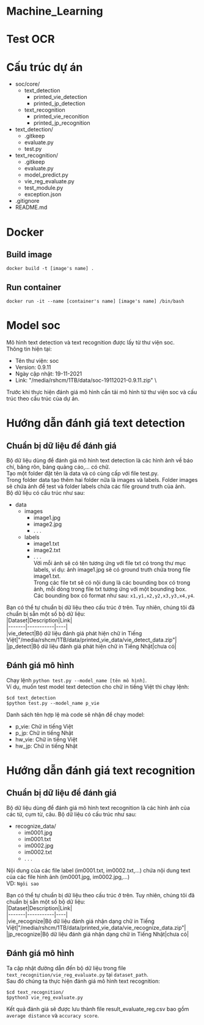 # Machine_Learning
# Test OCR   

# Cấu trúc dự án  
- soc/core/  
   - text_detection
      - printed_vie_detection
      - printed_jp_detection
   - text_recognition
      - printed_vie_reconition
      - printed_jp_recognition
- text_detection/  
   - .gitkeep
   - evaluate.py  
   - test.py
- text_recognition/  
   - .gitkeep  
   - evaluate.py  
   - model_predict.py  
   - vie_reg_evaluate.py
   - test_module.py
   - exception.json
- .gitignore  
- README.md  

# Docker
## Build image
```docker build -t [image's name] .```
## Run container 
```docker run -it --name [container's name] [image's name] /bin/bash```

# Model soc  
Mô hình text detection và text recognition được lấy từ thư viện soc.  
Thông tin hiện tại:  
- Tên thư viện: soc
- Version: 0.9.11
- Ngày cập nhật: 19-11-2021
- Link: "/media/rshcm/1TB/data/soc-19112021-0.9.11.zip"   \

Trước khi thực hiện đánh giá mô hình cần tải mô hình từ thư viện soc và cấu trúc theo cấu trúc của dự án.

# Hướng dẫn đánh giá text detection  
## Chuẩn bị dữ liệu để đánh giá  
Bộ dữ liệu dùng để đánh giá mô hình text detection là các hình ảnh về báo chí, băng rôn, bảng quảng cáo,... có chữ.   
Tạo một folder đặt tên là data và có cùng cấp với file test.py.  
Trong folder data tạo thêm hai folder nữa là images và labels. Folder images sẽ chứa ảnh để test và folder labels chứa các file ground truth của ảnh.  
Bộ dữ liệu có cấu trúc như sau: 
- data  
   - images  
      - image1.jpg  
      - image2.jpg  
      - . . .  
   - labels  
      - image1.txt  
      - image2.txt  
      - . . .  
Với mỗi ảnh sẽ có tên tương ứng với file txt có trong thư mục labels, ví dụ: ảnh image1.jpg sẽ có ground truth chứa trong file image1.txt.  
Trong các file txt sẽ có nội dung là các bounding box có trong ảnh, mỗi dòng trong file txt tương ứng với một bounding box.  
Các bounding box có format như sau: ```x1,y1,x2,y2,x3,y3,x4,y4```.  

Bạn có thể tự chuẩn bị dữ liệu theo cấu trúc ở trên. Tuy nhiên, chúng tôi đã chuẩn bị sẵn một số bộ dữ liệu:  
|Dataset|Description|Link|  
|-------|-----------|----|  
|vie_detect|Bộ dữ liệu đánh giá phát hiện chữ in Tiếng Việt|"/media/rshcm/1TB/data/printed_vie_data/vie_detect_data.zip"|  
|jp_detect|Bộ dữ liệu đánh giá phát hiện chữ in Tiếng Nhật|chưa có|  

## Đánh giá mô hình  
Chạy lệnh ```python test.py --model_name [tên mô hình]```.  
Ví dụ, muốn test model text detection cho chữ in tiếng Việt thì chạy lệnh:
```
$cd text_detection   
$python test.py --model_name p_vie   
```  
Danh sách tên hợp lệ mà code sẽ nhận để chạy model:  
- p_vie: Chữ in tiếng Việt  
- p_jp: Chữ in tiếng Nhật   
- hw_vie: Chữ in tiếng Việt  
- hw_jp: Chữ in tiếng Nhật  

# Hướng dẫn đánh giá text recognition  
## Chuẩn bị dữ liệu để đánh giá  
Bộ dữ liệu dùng để đánh giá mô hình text recognition là các hình ảnh của các từ, cụm từ, câu. Bộ dữ liệu có cấu trúc như sau:  
- recognize_data/  
  - im0001.jpg  
  - im0001.txt  
  - im0002.jpg  
  - im0002.txt  
  - . . .  

Nội dung của các file label (im0001.txt, im0002.txt,...) chứa nội dung text của các file hình ảnh (im0001.jpg, im0002.jpg,...)  
VD: ```Ngôi sao```  

Bạn có thể tự chuẩn bị dữ liệu theo cấu trúc ở trên. Tuy nhiên, chúng tôi đã chuẩn bị sẵn một số bộ dữ liệu:  
|Dataset|Description|Link|  
|-------|-----------|----|  
|vie_recognize|Bộ dữ liệu đánh giá nhận dạng chữ in Tiếng Việt|"/media/rshcm/1TB/data/printed_vie_data/vie_recognize_data.zip"|  
|jp_recognize|Bộ dữ liệu đánh giá nhận dạng chữ in Tiếng Nhật|chưa có|  

## Đánh giá mô hình  
Ta cập nhật đường dẫn đến bộ dữ liệu trong file ```text_recognition/vie_reg_evaluate.py``` tại ```dataset_path```.  
Sau đó chúng ta thực hiện đánh giá mô hình text recognition:  
```
$cd text_recognition/   
$python3 vie_reg_evaluate.py
```  

Kết quả đánh giá sẽ được lưu thành file result_evaluate_reg.csv bao gồm ```average distance``` và ```accuracy score```.

